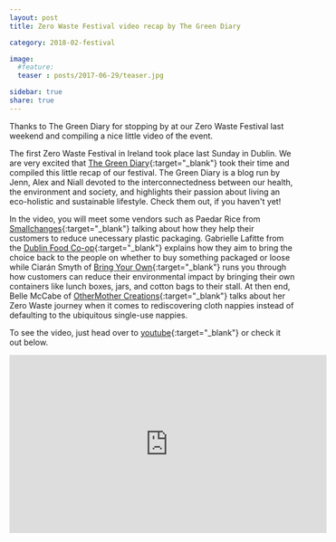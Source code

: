 ```yaml
---
layout: post
title: Zero Waste Festival video recap by The Green Diary

category: 2018-02-festival

image:
  #feature: 
  teaser : posts/2017-06-29/teaser.jpg

sidebar: true
share: true
---
```


Thanks to The Green Diary for stopping by at our Zero Waste Festival last weekend and compiling a nice little video of the event.

The first Zero Waste Festival in Ireland took place last Sunday in Dublin. We are very excited that [The Green Diary](http://www.thegreendiary.com/){:target="_blank"} took their time and compiled this little recap of our festival. The Green Diary is a blog run by Jenn, Alex and Niall devoted to the interconnectedness between our health, the environment and society, and highlights their passion about living an eco-holistic and sustainable lifestyle. Check them out, if you haven't yet!

In the video, you will meet some vendors such as Paedar Rice from [Smallchanges](https://www.facebook.com/smallchangesshop/){:target="_blank"} talking about how they help their customers to reduce unecessary plastic packaging. Gabrielle Lafitte from the [Dublin Food Co-op](https://www.dublinfood.coop/){:target="_blank"} explains how they aim to bring the choice back to the people on whether to buy something packaged or loose while Ciarán Smyth of [Bring Your Own](https://www.facebook.com/bringyourowncontainers/){:target="_blank"} runs you through how customers can reduce their environmental impact by bringing their own containers like lunch boxes, jars, and cotton bags to their stall. At then end, Belle McCabe of [OtherMother Creations](https://www.facebook.com/OtherMotherCreations/){:target="_blank"} talks about her Zero Waste journey when it comes to rediscovering cloth nappies instead of defaulting to the ubiquitous single-use nappies.

To see the video, just head over to [youtube](https://www.youtube.com/watch?v=C1LxAw4iH1Y){:target="_blank"} or check it out below.

<div>
<iframe width="560" height="315" src="https://www.youtube.com/embed/C1LxAw4iH1Y" frameborder="0" allow="autoplay; encrypted-media" allowfullscreen></iframe>
</div><br>


